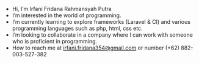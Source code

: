 -  Hi, I’m Irfani Fridana Rahmansyah Putra
-  I’m interested in the world of programming.
-  I’m currently learning to explore frameworks (Laravel & CI) and various programming languages such as php, html, css etc.
-  I’m looking to collaborate in a company where I can work with someone who is proficient in programming.
-  How to reach me at irfani.fridana354@gmail.com or number (+62) 882-003-527-382

<!---
irfani354131/irfani354131 is a ✨ special ✨ repository because its `README.md` (this file) appears on your GitHub profile.
You can click the Preview link to take a look at your changes.
--->

